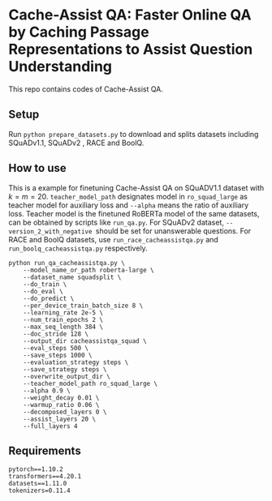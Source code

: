# Cache-Assist QA: Faster Online QA by Caching Passage Representations to Assist Question Understanding

This repo contains codes of Cache-Assist QA.

## Setup

Run `python prepare_datasets.py` to download and splits datasets including SQuADv1.1, SQuADv2 , RACE and BoolQ.

## How to use

This is a example for finetuning Cache-Assist QA on SQuADV1.1 dataset with $k=m=20$. `teacher_model_path` designates model in `ro_squad_large` as teacher model for auxiliary loss and `--alpha` means the ratio of auxiliary loss.  Teacher model is the finetuned RoBERTa model of the same datasets, can be obtained by scripts like `run_qa.py`. For SQuADv2 dataset, `--version_2_with_negative `should be set for unanswerable questions. For RACE and BoolQ datasets, use `run_race_cacheassistqa.py` and `run_boolq_cacheassistqa.py` respectively. 

```shell
python run_qa_cacheassistqa.py \
	--model_name_or_path roberta-large \
	--dataset_name squadsplit \
	--do_train \
	--do_eval \
	--do_predict \
	--per_device_train_batch_size 8 \
	--learning_rate 2e-5 \
	--num_train_epochs 2 \
	--max_seq_length 384 \
	--doc_stride 128 \
	--output_dir cacheassistqa_squad \
	--eval_steps 500 \
	--save_steps 1000 \
	--evaluation_strategy steps \
	--save_strategy steps \
	--overwrite_output_dir \
	--teacher_model_path ro_squad_large \
	--alpha 0.9 \
	--weight_decay 0.01 \
	--warmup_ratio 0.06 \
	--decomposed_layers 0 \
	--assist_layers 20 \
	--full_layers 4
```

## Requirements

```
pytorch==1.10.2
transformers==4.20.1
datasets==1.11.0
tokenizers=0.11.4
```



